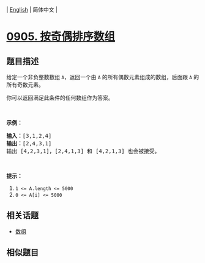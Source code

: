 
| [English](README_EN.md) | 简体中文 |

# [0905. 按奇偶排序数组](https://leetcode-cn.com/problems/sort-array-by-parity/)

## 题目描述

<p>给定一个非负整数数组 <code>A</code>，返回一个由 <code>A</code> 的所有偶数元素组成的数组，后面跟 <code>A</code> 的所有奇数元素。</p>

<p>你可以返回满足此条件的任何数组作为答案。</p>

<p>&nbsp;</p>

<p><strong>示例：</strong></p>

<pre><strong>输入：</strong>[3,1,2,4]
<strong>输出：</strong>[2,4,3,1]
输出 [4,2,3,1]，[2,4,1,3] 和 [4,2,1,3] 也会被接受。
</pre>

<p>&nbsp;</p>

<p><strong>提示：</strong></p>

<ol>
	<li><code>1 &lt;= A.length &lt;= 5000</code></li>
	<li><code>0 &lt;= A[i] &lt;= 5000</code></li>
</ol>


## 相关话题

- [数组](https://leetcode-cn.com/tag/array)

## 相似题目


